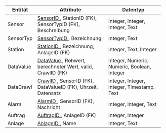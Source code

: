 | Entität   | Attribute                                                            | Datentyp                                    |
| --------- | -------------------------------------------------------------------- | ------------------------------------------- |
| Sensor    | <u>SensorID </u>, StationID (FK), SensorTypID (FK), Beschreibung     | Integer, Integer, Integer, Text             |
| SensorTyp | <u>SensorTypID </u>, Bezeichnung                                     | Integer, Text                               |
| Station   | <u>StationID </u>, Bezeichnung, AnlageID (FK)                        | Integer, Text, Integer                      |
| DataValue | <u>DataValue </u>, Rohwert, berechneter Wert, valid, CrawlID (FK)    | Integer, Numeric, Numeric, Boolean, Integer |
| DataCrawl | <u>CrawlID </u>, SensorID (FK), DataValueID (FK), Uhrzeit, Datensatz | Integer, Integer, Integer, Timestamp, Text  |
| Alarm     | <u>AlarmID </u>, SensorID (FK), Nachricht                            | Integer, Integer, Text                      |
| Auftrag   | <u>AuftragID </u>, AnlageID (FK)                                     | Integer, Integer                            |
| Anlage    | <u>AnlageID </u>, Name                                               | Integer, Text                               |

